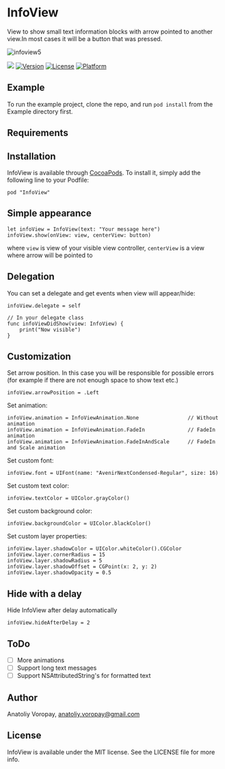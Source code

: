 # InfoView

View to show small text information blocks with arrow pointed to another view.In most cases it will be a button that was pressed.

![infoview5](https://cloud.githubusercontent.com/assets/1595032/15215075/30e1f68e-1859-11e6-9cc9-cdf98d013b3c.gif)

![](https://travis-ci.org/anatoliyv/InfoView.svg?branch=master)
[![Version](https://img.shields.io/cocoapods/v/InfoView.svg?style=flat)](http://cocoapods.org/pods/InfoView)
[![License](https://img.shields.io/cocoapods/l/InfoView.svg?style=flat)](http://cocoapods.org/pods/InfoView)
[![Platform](https://img.shields.io/cocoapods/p/InfoView.svg?style=flat)](http://cocoapods.org/pods/InfoView)

## Example

To run the example project, clone the repo, and run `pod install` from the Example directory first.

## Requirements

## Installation

InfoView is available through [CocoaPods](http://cocoapods.org/pods/InfoView). To install
it, simply add the following line to your Podfile:

```
pod "InfoView"
```

## Simple appearance

 ```
 let infoView = InfoView(text: "Your message here")
 infoView.show(onView: view, centerView: button)
 ```
 
 where `view` is view of your visible view controller, `centerView` is a view where arrow will be pointed to
 
## Delegation
 
 You can set a delegate and get events when view will appear/hide:
 
 ```
 infoView.delegate = self
 
 // In your delegate class
 func infoViewDidShow(view: InfoView) {
     print("Now visible")
 }
 ```
 
## Customization
 
 Set arrow position. In this case you will be responsible for possible errors (for example if there are not enough space to show text etc.)
 ```
 infoView.arrowPosition = .Left
 ```
 
 Set animation:
 ```
 infoView.animation = InfoViewAnimation.None                // Without animation
 infoView.animation = InfoViewAnimation.FadeIn              // FadeIn animation
 infoView.animation = InfoViewAnimation.FadeInAndScale      // FadeIn and Scale animation
 ```
 
 Set custom font:
 ```
 infoView.font = UIFont(name: "AvenirNextCondensed-Regular", size: 16)
 ```
 
 Set custom text color:
 ```
 infoView.textColor = UIColor.grayColor()
 ```
 
 Set custom background color:
 ```
 infoView.backgroundColor = UIColor.blackColor()
 ```

 Set custom layer properties:
 ```
 infoView.layer.shadowColor = UIColor.whiteColor().CGColor
 infoView.layer.cornerRadius = 15
 infoView.layer.shadowRadius = 5
 infoView.layer.shadowOffset = CGPoint(x: 2, y: 2)
 infoView.layer.shadowOpacity = 0.5
 ```
 
## Hide with a delay
 
 Hide InfoView after delay automatically

 ```
 infoView.hideAfterDelay = 2
 ```

## ToDo

- [ ] More animations
- [ ] Support long text messages
- [ ] Support NSAttributedString's for formatted text

## Author

Anatoliy Voropay, anatoliy.voropay@gmail.com

## License

InfoView is available under the MIT license. See the LICENSE file for more info.
